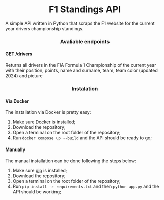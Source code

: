 <h1 align=center>F1 Standings API</h1>

<p> A simple API written in Python that scraps the F1 website for the current year drivers championship standings.</p>

<h3 align=center>Avaliable endpoints</h3>
<h4>GET /drivers</h4>
<p>Returns all drivers in the FIA Formula 1 Championship of the current year with their position, points, name and surname, team, team color (updated 2024) and picture</p>

<h3 align=center>Instalation</h3>

<h4>Via Docker</h4>
<p>The installation via Docker is pretty easy:</p>
<ol>
<li>Make sure <a href="https://www.docker.com/">Docker</a> is installed;</li>
<li>Download the repository;</li>
<li>Open a terminal on the root folder of the repository;</li>
<li>Run <code>docker compose up --build</code> and the API should be ready to go;</li>
</ol>
<h4>Manually</h4>
<p>The manual installation can be done following the steps below:</p>
<ol>
<li>Make sure <a href="https://pip.pypa.io/en/stable/getting-started/">pip</a> is installed;</li>
<li>Download the repository;</li>
<li>Open a terminal on the root folder of the repository;</li>
<li>Run <code>pip install -r requirements.txt</code> and then <code>python app.py</code> and the API should be working;</li>
</ol>
